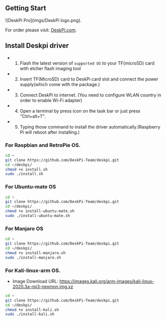 ## Getting Start  
![DeskPi Pro](imgs/DeskPi logo.png).

For order please visit: [DeskPi.com](https://www.deskpi.com/).

## Install Deskpi driver

* 1. Flash the latest version of `supported OS` to your TF(microSD) card with etcher flash imaging tool 
* 2. Insert TF(MicroSD) card to DeskPi card slot and connect the power supply(which come with the package.)
* 3. Connect DeskPi to internet. (You need to configure WLAN country in order to enable Wi-Fi adapter) 
* 4. Open a terminal by press icon on the task bar or just press "Ctrl+alt+T".
* 5. Typing those command to install the driver automatically.(Raspberry Pi will reboot after installing.)

### For Raspbian and RetroPie OS.
```bash
cd ~
git clone https://github.com/DeskPi-Team/deskpi.git
cd ~/deskpi/
chmod +x install.sh
sudo ./install.sh
```
### For Ubuntu-mate OS
```bash
cd ~
git clone https://github.com/DeskPi-Team/deskpi.git
cd ~/deskpi/
chmod +x install-ubuntu-mate.sh
sudo ./install-ubuntu-mate.sh
```
### For Manjaro OS
```bash
cd ~
git clone https://github.com/DeskPi-Team/deskpi.git
cd ~/deskpi/
chmod +x install-manjaro.sh
sudo ./install-manjaro.sh
```
### For Kali-linux-arm OS.
* Image Download URL: https://images.kali.org/arm-images/kali-linux-2020.3a-rpi3-nexmon.img.xz <br>
```bash
cd ~
git clone https://github.com/DeskPi-Team/deskpi.git
cd ~/deskpi/
chmod +x install-kali.sh
sudo ./install-kali.sh
```
